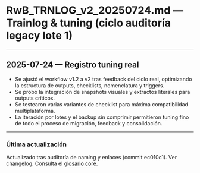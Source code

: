 # RwB_TRNLOG_v2_20250724.md — Trainlog & tuning (ciclo auditoría legacy lote 1)

---

## 2025-07-24 — Registro tuning real
- Se ajustó el workflow v1.2 a v2 tras feedback del ciclo real, optimizando la estructura de outputs, checklists, nomenclatura y triggers.
- Se probó la integración de snapshots visuales y extractos literales para outputs críticos.
- Se testearon varias variantes de checklist para máxima compatibilidad multiplataforma.
- La iteración por lotes y el backup sin comprimir permitieron tuning fino de todo el proceso de migración, feedback y consolidación.

---


### Última actualización
Actualizado tras auditoría de naming y enlaces (commit ec010c1). Ver changelog.
Consulta el [glosario core](../../knowledges/glossary/rw_b_glosario_code_v_0_core.md).
